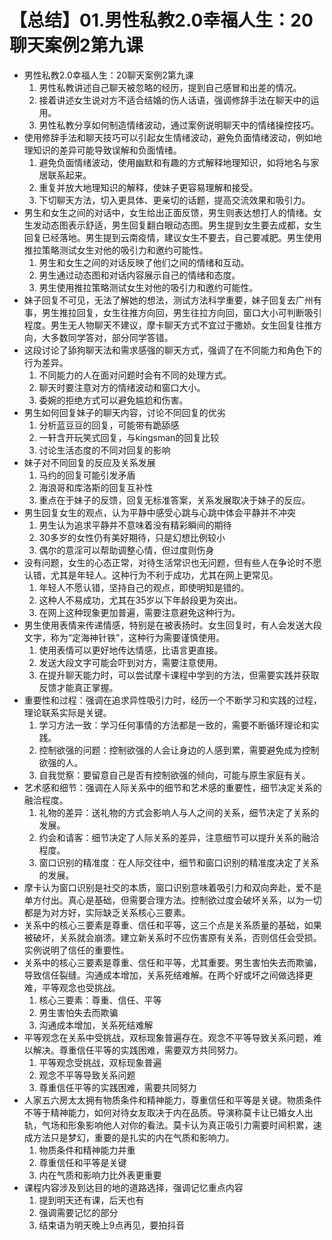 # 【总结】01.男性私教2.0幸福人生：20聊天案例2第九课

-   男性私教2.0幸福人生：20聊天案例2第九课
    1.  男性私教讲述自己聊天被忽略的经历，提到自己感冒和出差的情况。
    2.  接着讲述女生说对方不适合结婚的伤人话语，强调修辞手法在聊天中的运用。
    3.  男性私教分享如何制造情绪波动，通过案例说明聊天中的情绪操控技巧。
-   使用修辞手法和聊天技巧可以引起女生情绪波动，避免负面情绪波动，例如地理知识的差异可能导致误解和负面情绪。
    1.  避免负面情绪波动，使用幽默和有趣的方式解释地理知识，如将地名与家居联系起来。
    2.  重复并放大地理知识的解释，使妹子更容易理解和接受。
    3.  下切聊天方法，切入更具体、更亲切的话题，提高交流效果和吸引力。
-   男生和女生之间的对话中，女生给出正面反馈，男生则表达想打人的情绪。女生发动态图表示舒适，男生回复翻白眼动态图。男生提到女生要去成都，女生回复已经落地。男生提到云南疫情，建议女生不要去，自己要减肥。男生使用推拉策略测试女生对他的吸引力和邀约可能性。
    1.  男生和女生之间的对话反映了他们之间的情绪和互动。
    2.  男生通过动态图和对话内容展示自己的情绪和态度。
    3.  男生使用推拉策略测试女生对他的吸引力和邀约可能性。
-   妹子回复不可见，无法了解她的想法，测试方法科学重要，妹子回复去广州有事，男生推拉回复，女生往推方向回，男生往拉方向回，窗口大小可判断吸引程度。男生无人物聊天不建议，摩卡聊天方式不宜过于撒娇。女生回复往推方向，大多数同学答对，部分同学答错。
-   这段讨论了舔狗聊天法和需求感强的聊天方式，强调了在不同能力和角色下的行为差异。
    1.  不同能力的人在面对问题时会有不同的处理方式。
    2.  聊天时要注意对方的情绪波动和窗口大小。
    3.  委婉的拒绝方式可以避免尴尬和伤害。
-   男生如何回复妹子的聊天内容，讨论不同回复的优劣
    1.  分析蓝豆豆的回复，可能带有跪舔感
    2.  一轩含开玩笑式回复，与kingsman的回复比较
    3.  讨论生活态度的不同对回复的影响
-   妹子对不同回复的反应及关系发展
    1.  马约的回复可能引发矛盾
    2.  海浪哥和库洛斯的回复互补性
    3.  重点在于妹子的反馈，回复无标准答案，关系发展取决于妹子的反应。
-   男生回复女生的观点，认为平静中感受心跳与心跳中体会平静并不冲突
    1.  男生认为追求平静并不意味着没有精彩瞬间的期待
    2.  30多岁的女性仍有美好期待，只是幻想比例较小
    3.  偶尔的意淫可以帮助调整心情，但过度则伤身
-   没有问题，女生的心态正常，对待生活常识也无问题，但有些人在争论时不愿认错，尤其是年轻人。这种行为不利于成功，尤其在网上更常见。
    1.  年轻人不愿认错，坚持自己的观点，即使明知是错的。
    2.  这种人不易成功，尤其在35岁以下年龄段更为突出。
    3.  在网上这种现象更加普遍，需要注意避免这种行为。
-   男生使用表情来传递情感，特别是在被表扬时。女生回复时，有人会发送大段文字，称为“定海神针铁”，这种行为需要谨慎使用。
    1.  使用表情可以更好地传达情感，比语言更直接。
    2.  发送大段文字可能会吓到对方，需要注意使用。
    3.  在提升聊天能力时，可以尝试摩卡课程中学到的方法，但需要实践并获取反馈才能真正掌握。
-   重要性和过程：强调在追求异性吸引力时，经历一个不断学习和实践的过程，理论联系实际是关键。
    1.  学习方法一致：学习任何事情的方法都是一致的，需要不断循环理论和实践。
    2.  控制欲强的问题：控制欲强的人会让身边的人感到累，需要避免成为控制欲强的人。
    3.  自我觉察：要留意自己是否有控制欲强的倾向，可能与原生家庭有关。
-   艺术感和细节：强调在人际关系中的细节和艺术感的重要性，细节决定关系的融洽程度。
    1.  礼物的差异：送礼物的方式会影响人与人之间的关系，细节决定了关系的发展。
    2.  约会和请客：细节决定了人际关系的差异，注意细节可以提升关系的融洽程度。
    3.  窗口识别的精准度：在人际交往中，细节和窗口识别的精准度决定了关系的发展。
-   摩卡认为窗口识别是社交的本质，窗口识别意味着吸引力和双向奔赴，爱不是单方付出。真心是基础，但需要合理方法。控制欲过度会破坏关系，以为一切都是为对方好，实际缺乏关系核心三要素。
-   关系中的核心三要素是尊重、信任和平等，这三个点是关系质量的基础，如果被破坏，关系就会崩溃。建立新关系时不应伤害原有关系，否则信任会受损。实例说明了信任的重要性。
-   关系中的核心三要素是尊重、信任和平等，尤其重要。男生害怕失去而欺骗，导致信任裂缝。沟通成本增加，关系死结难解。在两个好或坏之间做选择更难，平等观念也受挑战。
    1.  核心三要素：尊重、信任、平等
    2.  男生害怕失去而欺骗
    3.  沟通成本增加，关系死结难解
-   平等观念在关系中受挑战，双标现象普遍存在。观念不平等导致关系问题，难以解决。尊重信任平等的实践困难，需要双方共同努力。
    1.  平等观念受挑战，双标现象普遍
    2.  观念不平等导致关系问题
    3.  尊重信任平等的实践困难，需要共同努力
-   人家五六房太太拥有物质条件和精神能力，尊重信任和平等是关键。物质条件不等于精神能力，如何对待女友取决于内在品质。导演称莫卡让已婚女人出轨，气场和形象影响他人对你的看法。莫卡认为真正吸引力需要时间积累，速成方法只是梦幻，重要的是扎实的内在气质和影响力。 
    1.  物质条件和精神能力并重
    2.  尊重信任和平等是关键
    3.  内在气质和影响力比外表更重要
-   课程内容涉及到达目的地的道路选择，强调记忆重点内容
    1.  提到明天还有课，后天也有
    2.  强调需要记忆的部分
    3.  结束语为明天晚上9点再见，要拍抖音